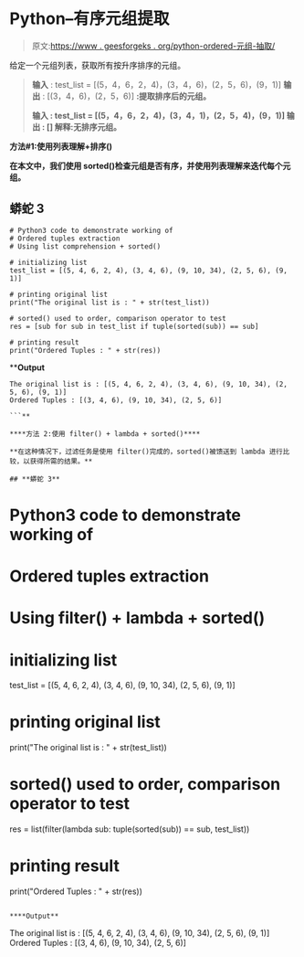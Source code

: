 # Python–有序元组提取

> 原文:[https://www . geesforgeks . org/python-ordered-元组-抽取/](https://www.geeksforgeeks.org/python-ordered-tuples-extraction/)

给定一个元组列表，获取所有按升序排序的元组。

> **输入** : test_list = [(5，4，6，2，4)，(3，4，6)，(2，5，6)，(9，1)]
> **输出** : [(3，4，6)，(2，5，6)]
> **:提取排序后的元组。**
> 
> ****输入** : test_list = [(5，4，6，2，4)，(3，4，1)，(2，5，4)，(9，1)]
> **输出** : []
> **解释**:无排序元组。**

****方法#1:使用列表理解+排序()****

**在本文中，我们使用 sorted()检查元组是否有序，并使用列表理解来迭代每个元组。**

## **蟒蛇 3**

```
# Python3 code to demonstrate working of 
# Ordered tuples extraction
# Using list comprehension + sorted()

# initializing list
test_list = [(5, 4, 6, 2, 4), (3, 4, 6), (9, 10, 34), (2, 5, 6), (9, 1)]

# printing original list
print("The original list is : " + str(test_list))

# sorted() used to order, comparison operator to test 
res = [sub for sub in test_list if tuple(sorted(sub)) == sub]

# printing result 
print("Ordered Tuples : " + str(res))
```

****Output**

```
The original list is : [(5, 4, 6, 2, 4), (3, 4, 6), (9, 10, 34), (2, 5, 6), (9, 1)]
Ordered Tuples : [(3, 4, 6), (9, 10, 34), (2, 5, 6)]

```** 

****方法 2:使用 filter() + lambda + sorted()****

**在这种情况下，过滤任务是使用 filter()完成的，sorted()被馈送到 lambda 进行比较，以获得所需的结果。**

## **蟒蛇 3**

```
# Python3 code to demonstrate working of 
# Ordered tuples extraction
# Using filter() + lambda + sorted()

# initializing list
test_list = [(5, 4, 6, 2, 4), (3, 4, 6), (9, 10, 34), (2, 5, 6), (9, 1)]

# printing original list
print("The original list is : " + str(test_list))

# sorted() used to order, comparison operator to test 
res = list(filter(lambda sub: tuple(sorted(sub)) == sub, test_list))

# printing result 
print("Ordered Tuples : " + str(res))
```

****Output**

```
The original list is : [(5, 4, 6, 2, 4), (3, 4, 6), (9, 10, 34), (2, 5, 6), (9, 1)]
Ordered Tuples : [(3, 4, 6), (9, 10, 34), (2, 5, 6)]

```**
